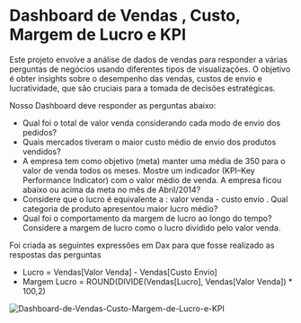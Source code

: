 # **Dashboard de Vendas , Custo, Margem de Lucro e KPI**



Este projeto envolve a análise de dados de vendas para responder a várias perguntas de negócios usando diferentes tipos de visualizações. O objetivo é obter insights sobre o desempenho das vendas, custos de envio e lucratividade, que são cruciais para a tomada de decisões estratégicas. 



Nosso Dashboard deve responder as perguntas abaixo:

- Qual foi o total de valor venda considerando cada modo de envio dos pedidos? 
- Quais mercados tiveram o maior custo médio de envio dos produtos vendidos?
- A empresa tem como objetivo (meta) manter uma média de 350 para o valor de venda todos os meses. Mostre um indicador (KPI–Key Performance Indicator) com o valor médio de venda. A empresa ficou abaixo ou acima da meta no mês de Abril/2014?
- Considere que o lucro é equivalente a : valor venda \- custo envio . Qual categoria de produto apresentou maior lucro médio?
- Qual foi o comportamento da margem de lucro ao longo do tempo? Considere a margem de lucro como o lucro dividido pelo valor venda.



Foi criada as seguintes expressões em Dax para que fosse realizado as respostas das perguntas

- Lucro = Vendas[Valor Venda] - Vendas[Custo Envio] 
- Margem Lucro = ROUND(DIVIDE(Vendas[Lucro], Vendas[Valor Venda]) * 100,2)



![Dashboard-de-Vendas-Custo-Margem-de-Lucro-e-KPI](https://i.ibb.co/h7m6NBm/Dashboard-de-Vendas-Custo-Margem-de-Lucro-e-KPI.jpg)